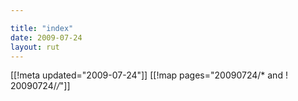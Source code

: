 ```yaml
---

title: "index"
date: 2009-07-24
layout: rut
---
```


[[!meta updated="2009-07-24"]]
[[!map pages="20090724/* and ! 20090724/*/*"]]
